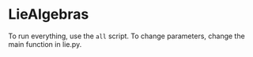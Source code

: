 # LieAlgebras

To run everything, use the ```all``` script. To change parameters, change the main function in lie.py.